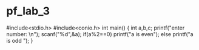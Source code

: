 # pf_lab_3
#include<stdio.h>
#include<conio.h>
int main()
{
	int a,b,c;
	printf("enter number: \n");
	scanf("%d",&a);
	if(a%2==0)
	printf("a is even");
	else
 	printf("a is odd ");
}
